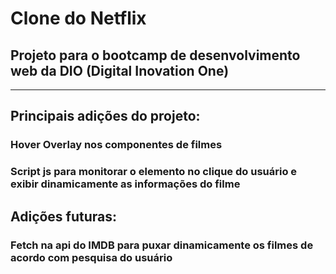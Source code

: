 # Clone do Netflix

## Projeto para o bootcamp de desenvolvimento web da DIO (Digital Inovation One)

---

## Principais adições do projeto:

### Hover Overlay nos componentes de filmes

### Script js para monitorar o elemento no clique do usuário e exibir dinamicamente as informações do filme

## Adições futuras:

### Fetch na api do IMDB para puxar dinamicamente os filmes de acordo com pesquisa do usuário
